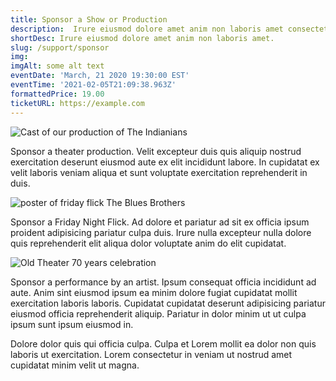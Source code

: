 ```yaml
---
title: Sponsor a Show or Production
description:  Irure eiusmod dolore amet anim non laboris amet consectetur quis laboris consectetur. Ad dolore et pariatur ad sit ex officia ipsum proident adipisicing pariatur culpa duis. Irure nulla excepteur nulla dolore quis reprehenderit elit aliqua dolor voluptate anim do elit cupidatat.
shortDesc: Irure eiusmod dolore amet anim non laboris amet.
slug: /support/sponsor
img: 
imgAlt: some alt text
eventDate: 'March, 21 2020 19:30:00 EST'
eventTime: '2021-02-05T21:09:38.963Z'
formattedPrice: 19.00
ticketURL: https://example.com
---
```




![Cast of our production of The Indianians](https://old-theater-pics.netlify.app/img/indianians.jpg)

Sponsor a theater production. Velit excepteur duis quis aliquip nostrud exercitation deserunt eiusmod aute ex elit incididunt labore. In cupidatat ex velit laboris veniam aliqua et sunt voluptate exercitation reprehenderit in duis.

![poster of friday flick The Blues Brothers](https://old-theater-pics.netlify.app/img/blues-brothers.jpg)
<!-- <p class="p-4 overflow-visible prose-lg text-red-600 border-4 border-gray-300">
  lets try some inline css
</p> -->

Sponsor a Friday Night Flick. Ad dolore et pariatur ad sit ex officia ipsum proident adipisicing pariatur culpa duis. Irure nulla excepteur nulla dolore quis reprehenderit elit aliqua dolor voluptate anim do elit cupidatat.

![Old Theater 70 years celebration](https://old-theater-pics.netlify.app/img/old-theater-70th.jpg)

Sponsor a performance by an artist. Ipsum consequat officia incididunt ad aute. Anim sint eiusmod ipsum ea minim dolore fugiat cupidatat mollit exercitation laboris laboris. Cupidatat cupidatat deserunt adipisicing pariatur eiusmod officia reprehenderit aliquip. Pariatur in dolor minim ut ut culpa ipsum sunt ipsum eiusmod in. 

Dolore dolor quis qui officia culpa. Culpa et Lorem mollit ea dolor non quis laboris ut exercitation. Lorem consectetur in veniam ut nostrud amet cupidatat minim velit ut magna.

